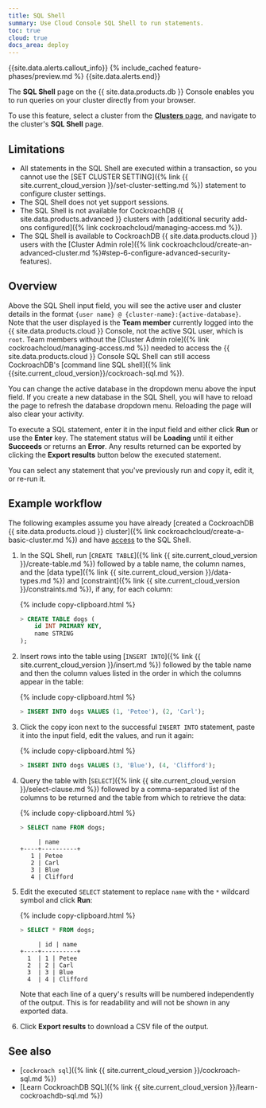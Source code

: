 ```yaml
---
title: SQL Shell
summary: Use Cloud Console SQL Shell to run statements.
toc: true
cloud: true
docs_area: deploy
---
```


{{site.data.alerts.callout_info}}
{% include_cached feature-phases/preview.md %}
{{site.data.alerts.end}}

The **SQL Shell** page on the {{ site.data.products.db }} Console enables you to run queries on your cluster directly from your browser.

To use this feature, select a cluster from the [**Clusters** page](cluster-management.html#view-clusters-page), and navigate to the cluster's **SQL Shell** page.

## Limitations

- All statements in the SQL Shell are executed within a transaction, so you cannot use the [SET CLUSTER SETTING]({% link {{ site.current_cloud_version }}/set-cluster-setting.md %}) statement to configure cluster settings.
- The SQL Shell does not yet support sessions.
- The SQL Shell is not available for CockroachDB {{ site.data.products.advanced }} clusters with [additional security add-ons configured]({% link cockroachcloud/managing-access.md %}).
- The SQL Shell is available to CockroachDB {{ site.data.products.cloud }} users with the [Cluster Admin role]({% link cockroachcloud/create-an-advanced-cluster.md %}#step-6-configure-advanced-security-features).

## Overview

Above the SQL Shell input field, you will see the active user and cluster details in the format `{user name} @ {cluster-name}:{active-database}`. Note that the user displayed is the **Team member** currently logged into the {{ site.data.products.cloud }} Console, not the active SQL user, which is `root`. Team members without the [Cluster Admin role]({% link cockroachcloud/managing-access.md %}) needed to access the {{ site.data.products.cloud }} Console SQL Shell can still access CockroachDB's [command line SQL shell]({% link {{site.current_cloud_version}}/cockroach-sql.md %}).

You can change the active database in the dropdown menu above the input field. If you create a new database in the SQL Shell, you will have to reload the page to refresh the database dropdown menu. Reloading the page will also clear your activity.

To execute a SQL statement, enter it in the input field and either click **Run** or use the **Enter** key. The statement status will be **Loading** until it either **Succeeds** or returns an **Error**. Any results returned can be exported by clicking the **Export results** button below the executed statement.

You can select any statement that you've previously run and copy it, edit it, or re-run it.

## Example workflow

The following examples assume you have already [created a CockroachDB {{ site.data.products.cloud }} cluster]({% link cockroachcloud/create-a-basic-cluster.md %}) and have [access](#limitations) to the SQL Shell.

1. In the SQL Shell, run [`CREATE TABLE`]({% link {{ site.current_cloud_version }}/create-table.md %}) followed by a table name, the column names, and the [data type]({% link {{ site.current_cloud_version }}/data-types.md %}) and [constraint]({% link {{ site.current_cloud_version }}/constraints.md %}), if any, for each column:

    {% include copy-clipboard.html %}
    ~~~ sql
    > CREATE TABLE dogs (
        id INT PRIMARY KEY,
        name STRING
    );
    ~~~

1. Insert rows into the table using [`INSERT INTO`]({% link {{ site.current_cloud_version }}/insert.md %}) followed by the table name and then the column values listed in the order in which the columns appear in the table:

    {% include copy-clipboard.html %}
    ~~~ sql
    > INSERT INTO dogs VALUES (1, 'Petee'), (2, 'Carl');
    ~~~

1. Click the copy icon next to the successful `INSERT INTO` statement, paste it into the input field, edit the values, and run it again:

    {% include copy-clipboard.html %}
    ~~~ sql
    > INSERT INTO dogs VALUES (3, 'Blue'), (4, 'Clifford');
    ~~~

1. Query the table with [`SELECT`]({% link {{ site.current_cloud_version }}/select-clause.md %}) followed by a comma-separated list of the columns to be returned and the table from which to retrieve the data:

    {% include copy-clipboard.html %}
    ~~~ sql
    > SELECT name FROM dogs;
    ~~~

    ~~~
         | name
    +----+----------+
       1 | Petee
       2 | Carl
       3 | Blue
       4 | Clifford
    ~~~

1. Edit the executed `SELECT` statement to replace `name` with the `*` wildcard symbol and click **Run**:

    {% include copy-clipboard.html %}
    ~~~ sql
    > SELECT * FROM dogs;
    ~~~

    ~~~
         | id | name
    +----+----------+
      1  | 1 | Petee
      2  | 2 | Carl
      3  | 3 | Blue
      4  | 4 | Clifford
    ~~~

    Note that each line of a query's results will be numbered independently of the output. This is for readability and will not be shown in any exported data.

1. Click **Export results** to download a CSV file of the output.

## See also

- [`cockroach sql`]({% link {{ site.current_cloud_version }}/cockroach-sql.md %})
- [Learn CockroachDB SQL]({% link {{ site.current_cloud_version }}/learn-cockroachdb-sql.md %})
